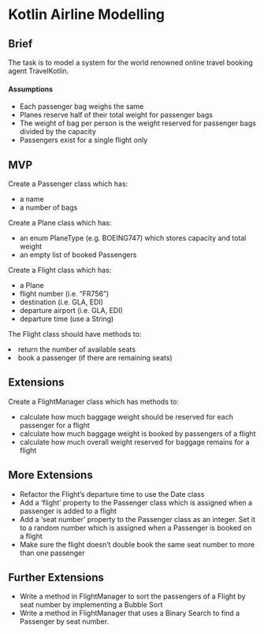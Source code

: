 <h1>Kotlin Airline Modelling</h1>
<h2>Brief</h2>
<p>The task is to model a system for the world renowned online travel booking agent TravelKotlin.</p>
<h4>Assumptions</h4>
<ul>
<li>Each passenger bag weighs the same</li>
<li>Planes reserve half of their total weight for passenger bags</li>
<li>The weight of bag per person is the weight reserved for passenger bags divided by the capacity</li>
<li>Passengers exist for a single flight only</li>
</ul>
<h2>MVP</h2>
<p>Create a Passenger class which has:</p>
<ul>
<li>a name</li>
<li>a number of bags</li>
</ul>
<p>Create a Plane class which has:</p>
<ul>
<li>an enum PlaneType (e.g. BOEING747) which stores capacity and total weight</li>
<li>an empty list of booked Passengers</li>
</ul>
<p>Create a Flight class which has:</p>
<ul>
<li>a Plane</li>
<li>flight number (i.e. “FR756”)</li>
<li>destination (i.e. GLA, EDI)</li>
<li>departure airport (i.e. GLA, EDI)</li>
<li>departure time (use a String)</li>
</ul>
<p>The Flight class should have methods to:</p>
<li>return the number of available seats</li>
<li>book a passenger (if there are remaining seats)</li>
<h2>Extensions</h2>
<p>Create a FlightManager class which has methods to:</p>
<ul>
<li>calculate how much baggage weight should be reserved for each passenger for a flight</li>
<li>calculate how much baggage weight is booked by passengers of a flight</li>
<li>calculate how much overall weight reserved for baggage remains for a flight</li>
</ul>
<h2>More Extensions</h2>
<ul>
<li>Refactor the Flight’s departure time to use the Date class</li>
<li>Add a ‘flight’ property to the Passenger class which is assigned when a passenger is added to a flight</li>
<li>Add a ‘seat number’ property to the Passenger class as an integer. Set it to a random number which is assigned when a Passenger is booked on a flight</li>
<li>Make sure the flight doesn’t double book the same seat number to more than one passenger</li>
</ul>
<h2>Further Extensions</h2>
<ul>
<li>Write a method in FlightManager to sort the passengers of a Flight by seat number by implementing a Bubble Sort</li>
<li>Write a method in FlightManager that uses a Binary Search to find a Passenger by seat number.</li>
</ul>
